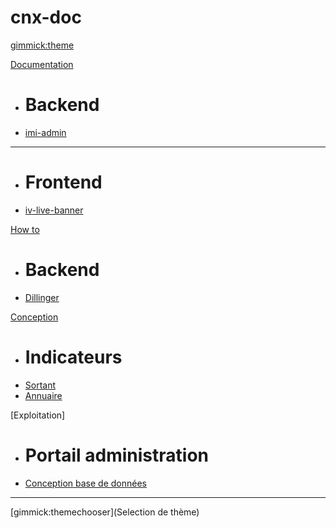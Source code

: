 # cnx-doc

[gimmick:theme](yeti)

[Documentation]()

  * # Backend
  * [imi-admin](docs/imi-admin.md)
  - - - -
  * # Frontend
  * [iv-live-banner]()

[How to]()

  * # Backend
  * [Dillinger](howto/dillinger.md)

[Conception]()

  * # Indicateurs
  * [Sortant](conc/indic-outbound.md)
  * [Annuaire](conc/replacement-addressbook.md)

[Exploitation]

  * # Portail administration
  * [Conception base de données](exploit/portail-db.md)

- - - -

[gimmick:themechooser](Selection de thème)

